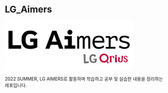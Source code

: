 # LG_Aimers
<img src='./LgAimers.png' width=400 />

2022 SUMMER, LG AIMERS로 활동하며 학습하고 공부 및 실습한 내용을 정리하는 레포입니다.


